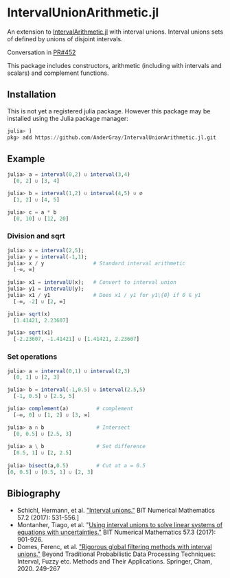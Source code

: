 # IntervalUnionArithmetic.jl

An extension to [IntervalArithmetic.jl](https://github.com/JuliaIntervals/IntervalArithmetic.jl) with interval unions. Interval unions sets of defined by unions of disjoint intervals.

Conversation in [PR#452](https://github.com/JuliaIntervals/IntervalArithmetic.jl/pull/452)

This package includes constructors, arithmetic (including with intervals and scalars) and complement functions.

## Installation

This is not yet a registered julia package. However this package may be installed using the Julia package manager:

```Julia
julia> ]
pkg> add https://github.com/AnderGray/IntervalUnionArithmetic.jl.git
```

## Example
  
  ```Julia
julia> a = interval(0,2) ∪ interval(3,4)
    [0, 2] ∪ [3, 4]

julia> b = interval(1,2) ∪ interval(4,5) ∪ ∅
    [1, 2] ∪ [4, 5]

julia> c = a * b 
    [0, 10] ∪ [12, 20]
  ```
  
### Division and sqrt

  ```Julia
julia> x = interval(2,5); 
julia> y = interval(-1,1);
julia> x / y                # Standard interval arithmetic
    [-∞, ∞]
    
julia> x1 = intervalU(x);   # Convert to interval union
julia> y1 = intervalU(y);
julia> x1 / y1              # Does x1 / y1 for y1\{0} if 0 ∈ y1
    [-∞, -2] ∪ [2, ∞]

julia> sqrt(x)
    [1.41421, 2.23607]

julia> sqrt(x1)
    [-2.23607, -1.41421] ∪ [1.41421, 2.23607]
  ```
### Set operations
  
  ```Julia
julia> a = interval(0,1) ∪ interval(2,3)
    [0, 1] ∪ [2, 3]

julia> b = interval(-1,0.5) ∪ interval(2.5,5)
    [-1, 0.5] ∪ [2.5, 5]

julia> complement(a)         # complement
    [-∞, 0] ∪ [1, 2] ∪ [3, ∞]

julia> a ∩ b                 # Intersect
    [0, 0.5] ∪ [2.5, 3]
    
julia> a \ b                 # Set difference
    [0.5, 1] ∪ [2, 2.5]
    
julia> bisect(a,0.5)         # Cut at a = 0.5
[0, 0.5] ∪ [0.5, 1] ∪ [2, 3]
  ```
## Bibiography

* Schichl, Hermann, et al. ["Interval unions."](https://link.springer.com/content/pdf/10.1007/s10543-016-0632-y.pdf) BIT Numerical Mathematics 57.2 (2017): 531-556.]
* Montanher, Tiago, et al. "[Using interval unions to solve linear systems of equations with uncertainties."](https://www.researchgate.net/publication/316372412_Using_interval_unions_to_solve_linear_systems_of_equations_with_uncertainties) BIT Numerical Mathematics 57.3 (2017): 901-926.
* Domes, Ferenc, et al. ["Rigorous global filtering methods with interval unions."](https://link.springer.com/chapter/10.1007/978-3-030-31041-7_14) Beyond Traditional Probabilistic Data Processing Techniques: Interval, Fuzzy etc. Methods and Their Applications. Springer, Cham, 2020. 249-267
